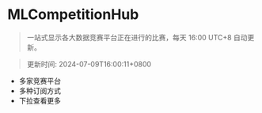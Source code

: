 # MLCompetitionHub

> 一站式显示各大数据竞赛平台正在进行的比赛，每天 16:00 UTC+8 自动更新。
  
> 更新时间: 2024-07-09T16:00:11+0800 

* 多家竞赛平台
* 多种订阅方式
* 下拉查看更多